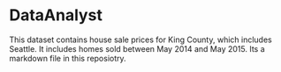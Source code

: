 # DataAnalyst
This dataset contains house sale prices for King County, which includes Seattle. It includes homes sold between May 2014 and May 2015.
Its a markdown file in this reposiotry.
